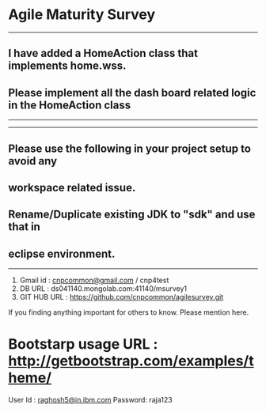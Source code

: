 # Agile Maturity Survey

---

## I have added a HomeAction class that implements home.wss. 
## Please implement all the dash board related logic in the HomeAction class
---

---

## Please use the following in your project setup to avoid any 
## workspace related issue.
## Rename/Duplicate existing JDK to "sdk" and use that in
## eclipse environment.

---

1. Gmail id : cnpcommon@gmail.com / cnp4test
2. DB URL : ds041140.mongolab.com:41140/msurvey1 
3. GIT HUB URL : https://github.com/cnpcommon/agilesurvey.git

If you finding anything important for others to know. Please mention here.

# Bootstarp usage URL : http://getbootstrap.com/examples/theme/

User Id : raghosh5@in.ibm.com
Password: raja123

